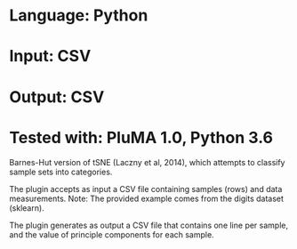 # Language: Python
# Input: CSV
# Output: CSV
# Tested with: PluMA 1.0, Python 3.6

Barnes-Hut version of tSNE (Laczny et al, 2014), which attempts to classify
sample sets into categories.

The plugin accepts as input a CSV file containing samples (rows) and data measurements.
Note: The provided example comes from the digits dataset (sklearn).

The plugin generates as output a CSV file that contains one line per sample, and
the value of principle components for each sample.
